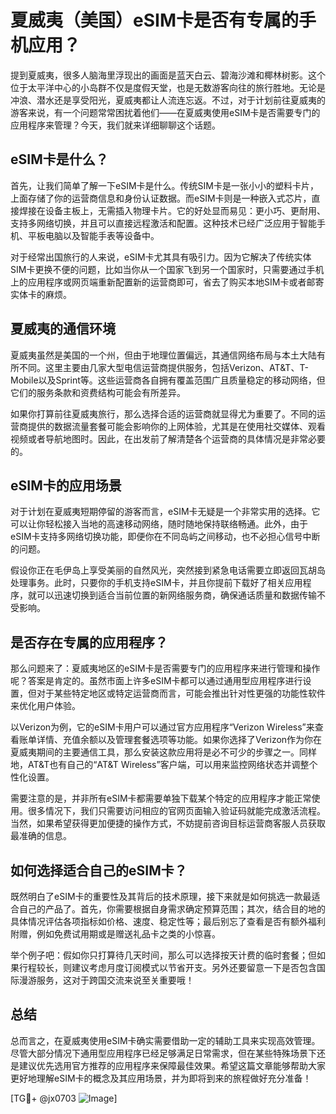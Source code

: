 # 夏威夷（美国）eSIM卡是否有专属的手机应用？

提到夏威夷，很多人脑海里浮现出的画面是蓝天白云、碧海沙滩和椰林树影。这个位于太平洋中心的小岛群不仅是度假天堂，也是无数游客向往的旅行胜地。无论是冲浪、潜水还是享受阳光，夏威夷都让人流连忘返。不过，对于计划前往夏威夷的游客来说，有一个问题常常困扰着他们——在夏威夷使用eSIM卡是否需要专门的应用程序来管理？今天，我们就来详细聊聊这个话题。

## eSIM卡是什么？

首先，让我们简单了解一下eSIM卡是什么。传统SIM卡是一张小小的塑料卡片，上面存储了你的运营商信息和身份认证数据。而eSIM卡则是一种嵌入式芯片，直接焊接在设备主板上，无需插入物理卡片。它的好处显而易见：更小巧、更耐用、支持多网络切换，并且可以直接远程激活和配置。这种技术已经广泛应用于智能手机、平板电脑以及智能手表等设备中。

对于经常出国旅行的人来说，eSIM卡尤其具有吸引力。因为它解决了传统实体SIM卡更换不便的问题，比如当你从一个国家飞到另一个国家时，只需要通过手机上的应用程序或网页端重新配置新的运营商即可，省去了购买本地SIM卡或者邮寄实体卡的麻烦。

## 夏威夷的通信环境

夏威夷虽然是美国的一个州，但由于地理位置偏远，其通信网络布局与本土大陆有所不同。这里主要由几家大型电信运营商提供服务，包括Verizon、AT&T、T-Mobile以及Sprint等。这些运营商各自拥有覆盖范围广且质量稳定的移动网络，但它们的服务条款和资费结构可能会有所差异。

如果你打算前往夏威夷旅行，那么选择合适的运营商就显得尤为重要了。不同的运营商提供的数据流量套餐可能会影响你的上网体验，尤其是在使用社交媒体、观看视频或者导航地图时。因此，在出发前了解清楚各个运营商的具体情况是非常必要的。

## eSIM卡的应用场景

对于计划在夏威夷短期停留的游客而言，eSIM卡无疑是一个非常实用的选择。它可以让你轻松接入当地的高速移动网络，随时随地保持联络畅通。此外，由于eSIM卡支持多网络切换功能，即便你在不同岛屿之间移动，也不必担心信号中断的问题。

假设你正在毛伊岛上享受美丽的自然风光，突然接到紧急电话需要立即返回瓦胡岛处理事务。此时，只要你的手机支持eSIM卡，并且你提前下载好了相关应用程序，就可以迅速切换到适合当前位置的新网络服务商，确保通话质量和数据传输不受影响。

## 是否存在专属的应用程序？

那么问题来了：夏威夷地区的eSIM卡是否需要专门的应用程序来进行管理和操作呢？答案是肯定的。虽然市面上许多eSIM卡都可以通过通用型应用程序进行设置，但对于某些特定地区或特定运营商而言，可能会推出针对性更强的功能性软件来优化用户体验。

以Verizon为例，它的eSIM卡用户可以通过官方应用程序“Verizon Wireless”来查看账单详情、充值余额以及管理套餐选项等功能。如果你选择了Verizon作为你在夏威夷期间的主要通信工具，那么安装这款应用将是必不可少的步骤之一。同样地，AT&T也有自己的“AT&T Wireless”客户端，可以用来监控网络状态并调整个性化设置。

需要注意的是，并非所有eSIM卡都需要单独下载某个特定的应用程序才能正常使用。很多情况下，我们只需要访问相应的官网页面输入验证码就能完成激活流程。当然，如果希望获得更加便捷的操作方式，不妨提前咨询目标运营商客服人员获取最准确的信息。

## 如何选择适合自己的eSIM卡？

既然明白了eSIM卡的重要性及其背后的技术原理，接下来就是如何挑选一款最适合自己的产品了。首先，你需要根据自身需求确定预算范围；其次，结合目的地的具体情况评估各项指标如价格、速度、稳定性等；最后别忘了查看是否有额外福利附赠，例如免费试用期或是赠送礼品卡之类的小惊喜。

举个例子吧：假如你只打算待几天时间，那么可以选择按天计费的临时套餐；但如果行程较长，则建议考虑月度订阅模式以节省开支。另外还要留意一下是否包含国际漫游服务，这对于跨国交流来说至关重要哦！

## 总结

总而言之，在夏威夷使用eSIM卡确实需要借助一定的辅助工具来实现高效管理。尽管大部分情况下通用型应用程序已经足够满足日常需求，但在某些特殊场景下还是建议优先选用官方推荐的应用程序来保障最佳效果。希望这篇文章能够帮助大家更好地理解eSIM卡的概念及其应用场景，并为即将到来的旅程做好充分准备！

[TG💪+ @jx0703 ![Image](https://github.com/user-attachments/assets/dbca1d08-cadb-493c-b0ec-ad6f7a83f270)]
